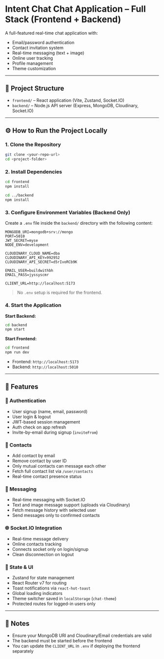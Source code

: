 # Intent Chat Chat Application – Full Stack (Frontend + Backend)

A full-featured real-time chat application with:

- Email/password authentication  
- Contact invitation system  
- Real-time messaging (text + image)  
- Online user tracking  
- Profile management  
- Theme customization

---

## 📁 Project Structure

- `frontend/` – React application (Vite, Zustand, Socket.IO)
- `backend/` – Node.js API server (Express, MongoDB, Cloudinary, Socket.IO)

---

## ⚙️ How to Run the Project Locally

### 1. Clone the Repository

```bash
git clone <your-repo-url>
cd <project-folder>
```

### 2. Install Dependencies

```bash
cd frontend
npm install

cd ../backend
npm install
```

### 3. Configure Environment Variables (Backend Only)

Create a `.env` file inside the `backend/` directory with the following content:

```env
MONGODB_URI=mongodb+srv://mongo
PORT=5010
JWT_SECRET=myse
NODE_ENV=development

CLOUDINARY_CLOUD_NAME=dba
CLOUDINARY_API_KEY=992952
CLOUDINARY_API_SECRET=d5rIvoRCb9K

EMAIL_USER=buildwithbh
EMAIL_PASS=jyssyscmr

CLIENT_URL=http://localhost:5173
```

> No `.env` setup is required for the frontend.

### 4. Start the Application

**Start Backend:**

```bash
cd backend
npm start
```

**Start Frontend:**

```bash
cd frontend
npm run dev
```

* Frontend: `http://localhost:5173`
* Backend: `http://localhost:5010`

---

## 🚀 Features

### 🔐 Authentication

* User signup (name, email, password)
* User login & logout
* JWT-based session management
* Auth check on app refresh
* Invite-by-email during signup (`inviteFrom`)

### 👥 Contacts

* Add contact by email
* Remove contact by user ID
* Only mutual contacts can message each other
* Fetch full contact list via `/user/contacts`
* Real-time contact presence status

### 💬 Messaging

* Real-time messaging with Socket.IO
* Text and image message support (uploads via Cloudinary)
* Fetch message history with selected user
* Send messages only to confirmed contacts

### 🌐 Socket.IO Integration

* Real-time message delivery
* Online contacts tracking
* Connects socket only on login/signup
* Clean disconnection on logout

### 🧠 State & UI

* Zustand for state management
* React Router v7 for routing
* Toast notifications via `react-hot-toast`
* Global loading indicators
* Theme switcher saved in `localStorage` (`chat-theme`)
* Protected routes for logged-in users only

---

## 📌 Notes

* Ensure your MongoDB URI and Cloudinary/Email credentials are valid
* The backend must be started before the frontend
* You can update the `CLIENT_URL` in `.env` if deploying the frontend separately